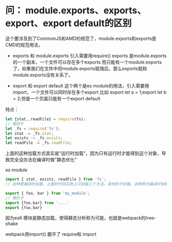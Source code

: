 # 问： module.exports、exports、export、export default的区别

这个要涉及到了CommonJS和AMD的规范了，module.exports和exports是CMD的规范用法，

+ exports 和  module.exports
  引入需要用require() exports 是module.exports的一个副本，一个文件可以存在多个exports 而只能有一个module.exports了，如果我们在文件中将module.exports赋值后，那么exports就和module.exports没有关系了。

+ export 和 export default
这个两个是es module的用法，引入需要用import，一个文件可以同时存在多个export 比如  export let a = 1;export let b = 2;但是一个页面只能有一个export default



特点：

```javascript
let {stat,,readFile} = require(fs);
// 等同于
let _fs = require('fs');
let stat -= _fs.stat;
let exists -= _fs.exists;
let readFile -= _fs.readFile;
```
上面的这种加载方式其实是“运行时加载”，因为只有运行时才能得到这个对象，导致完全没办法在编译时做"静态优化"

es module
```javascript
import { stat, exists, readFile } from 'fs';
// 这种是编译时加载，上面的代码实质上只加载三个方法，其他的不加载。这种称为编译时加载，或者静态加载，
```

```javascript
export { foo, bar } from 'my_module'; 
// 等价于
import {foo,bar} from '....'
export {foo,bar}
```

因为es6 模块是静态加载，使得静态分析称为可能，也就是webpack的tree-shake

webpack用import() 磨平了 require和 import
